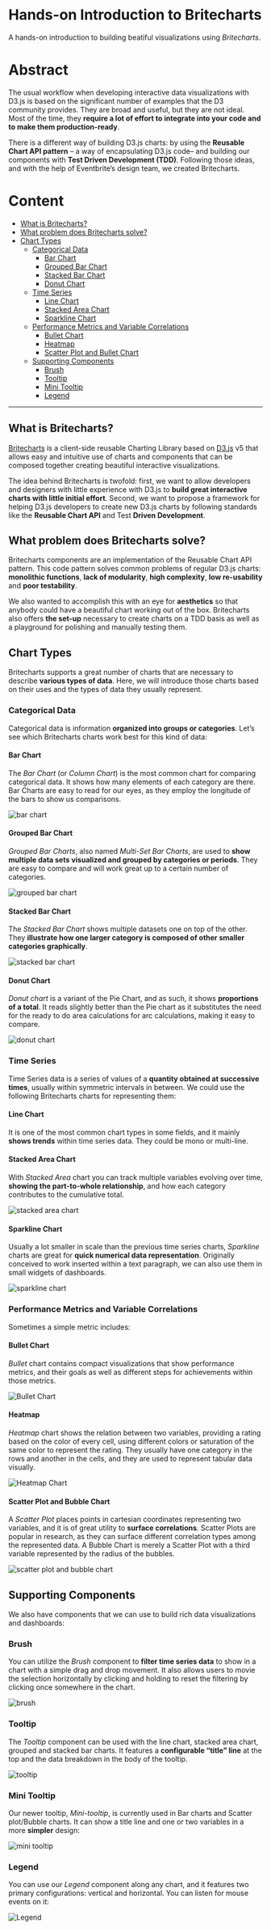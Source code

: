 # Hands-on Introduction to Britecharts

A hands-on introduction to building beatiful visualizations using _Britecharts_.

# Abstract

The usual workflow when developing interactive data visualizations with D3.js is based on the significant number of examples that the D3 community provides. They are broad and useful, but they are not ideal. Most of the time, they **require a lot of effort to integrate into your code and to make them production-ready**.

There is a different way of building D3.js charts: by using the **Reusable Chart API pattern** – a way of encapsulating D3.js code– and building our components with **Test Driven Development (TDD)**. Following those ideas, and with the help of Eventbrite’s design team, we created Britecharts.

# Content

- [What is Britecharts?](#what-is-britecharts)
- [What problem does Britecharts solve?](#what-problem-does-britecharts-solve)
- [Chart Types](#chart-types)
  - [Categorical Data](#categorical-data)
    - [Bar Chart](#bar-chart)
    - [Grouped Bar Chart](#grouped-bar-chart)
    - [Stacked Bar Chart](#stacked-bar-chart)
    - [Donut Chart](#donut-chart)
  - [Time Series](#time-series)
    - [Line Chart](#line-chart)
    - [Stacked Area Chart](#stacked-area-chart)
    - [Sparkline Chart](#sparkline-chart)
  - [Performance Metrics and Variable Correlations](#performance-metrics-and-variable-correlations)
    - [Bullet Chart](#bullet-chart)
    - [Heatmap](#heatmap)
    - [Scatter Plot and Bullet Chart](#scatter-plot-and-bubble-chart)
  - [Supporting Components](#supporting-components)
    - [Brush](#brush)
    - [Tooltip](#tooltip)
    - [Mini Tooltip](#mini-tooltip)
    - [Legend](#legend)

---

## What is Britecharts?

[Britecharts](https://github.com/eventbrite/britecharts) is a client-side reusable Charting Library based on [D3.js](https://github.com/d3/d3) v5 that allows easy and intuitive use of charts and components that can be composed together creating beautiful interactive visualizations.

The idea behind Britecharts is twofold: first, we want to allow developers and designers with little experience with D3.js to **build great interactive charts with little initial effort**. Second, we want to propose a framework for helping D3.js developers to create new D3.js charts by following standards like the **Reusable Chart API** and Test **Driven Development**.

## What problem does Britecharts solve?

Britecharts components are an implementation of the Reusable Chart API pattern. This code pattern solves common problems of regular D3.js charts: **monolithic functions**, **lack of modularity**, **high complexity**, **low re-usability** and **poor testability**.

We also wanted to accomplish this with an eye for **aesthetics** so that anybody could have a beautiful chart working out of the box. Britecharts also offers **the set-up** necessary to create charts on a TDD basis as well as a playground for polishing and manually testing them.

## Chart Types

Britecharts supports a great number of charts that are necessary to describe **various types of data**. Here, we will introduce those charts based on their uses and the types of data they usually represent.

### Categorical Data

Categorical data is information **organized into groups or categories**. Let’s see which Britecharts charts work best for this kind of data:

#### Bar Chart

The _Bar Chart_ (or _Column Chart_) is the most common chart for comparing categorical data. It shows how many elements of each category are there. Bar Charts are easy to read for our eyes, as they employ the longitude of the bars to show us comparisons.

![bar chart](/docs/img/bar-chart.png)

#### Grouped Bar Chart

_Grouped Bar Charts_, also named _Multi-Set Bar Charts_, are used to **show multiple data sets visualized and grouped by categories or periods**. They are easy to compare and will work great up to a certain number of categories.

![grouped bar chart](/docs/img/grouped-bar-chart.png)

#### Stacked Bar Chart

The _Stacked Bar Chart_ shows multiple datasets one on top of the other. They **illustrate how one larger category is composed of other smaller categories graphically**.

![stacked bar chart](/docs/img/stacked-bar-chart.png)

#### Donut Chart

_Donut chart_ is a variant of the Pie Chart, and as such, it shows **proportions of a total**. It reads slightly better than the Pie chart as it substitutes the need for the ready to do area calculations for arc calculations, making it easy to compare.

![donut chart](/docs/img/donut-chart.png)

### Time Series

Time Series data is a series of values of a **quantity obtained at successive times**, usually within symmetric intervals in between. We could use the following Britecharts charts for representing them:

#### Line Chart

It is one of the most common chart types in some fields, and it mainly **shows trends** within time series data. They could be mono or multi-line.

#### Stacked Area Chart

With *Stacked Area* chart you can track multiple variables evolving over time, **showing the part-to-whole relationship**, and how each category contributes to the cumulative total.

![stacked area chart](/docs/img/stacked-area-chart.png)

#### Sparkline Chart

Usually a lot smaller in scale than the previous time series charts,
*Sparkline* charts are great for **quick numerical data representation**. Originally conceived to work inserted within a text paragraph, we can also use them in small widgets of dashboards.

![sparkline chart](/docs/img/sparkline-chart.png)

### Performance Metrics and Variable Correlations

Sometimes a simple metric includes:

#### Bullet Chart

*Bullet* chart contains compact visualizations that show performance metrics, and their goals as well as different steps for achievements within those metrics.

![Bullet Chart](/docs/img/bullet-chart.png)

#### Heatmap

*Heatmap* chart shows the relation between two variables, providing a rating based on the color of every cell, using different colors or saturation of the same color to represent the rating. They usually have one category in the rows and another in the cells, and they are used to represent tabular data visually.

![Heatmap Chart](/docs/img/heatmap-chart.png)

#### Scatter Plot and Bubble Chart

A *Scatter Plot* places points in cartesian coordinates representing two variables, and it is of great utility to **surface correlations**. Scatter Plots are popular in research, as they can surface different correlation types among the represented data. A Bubble Chart is merely a Scatter Plot with a third variable represented by the radius of the bubbles.

![scatter plot and bubble chart](/docs/img/scatter-plot-chart.png)

## Supporting Components

We also have components that we can use to build rich data visualizations and dashboards:

### Brush

You can utilize the *Brush* component to **filter time series data** to show in a chart with a simple drag and drop movement. It also allows users to movie the selection horizontally by clicking and holding to reset the filtering by clicking once somewhere in the chart.

![brush](/docs/img/brush.png)

### Tooltip

The *Tooltip* component can be used with the line chart, stacked area chart, grouped and stacked bar charts. It features a **configurable “title” line** at the top and the data breakdown in the body of the tooltip.

![tooltip](/docs/img/tooltip.png)

### Mini Tooltip

Our newer tooltip, *Mini-tooltip*, is currently used in Bar charts and Scatter plot/Bubble charts. It can show a title line and one or two variables in a more **simpler** design:

![mini tooltip](/docs/img/mini-tooltip.png)

### Legend

You can use our *Legend* component along any chart, and it features two primary configurations: vertical and horizontal. You can listen for mouse events on it:

![Legend](/docs/img/legend.png)